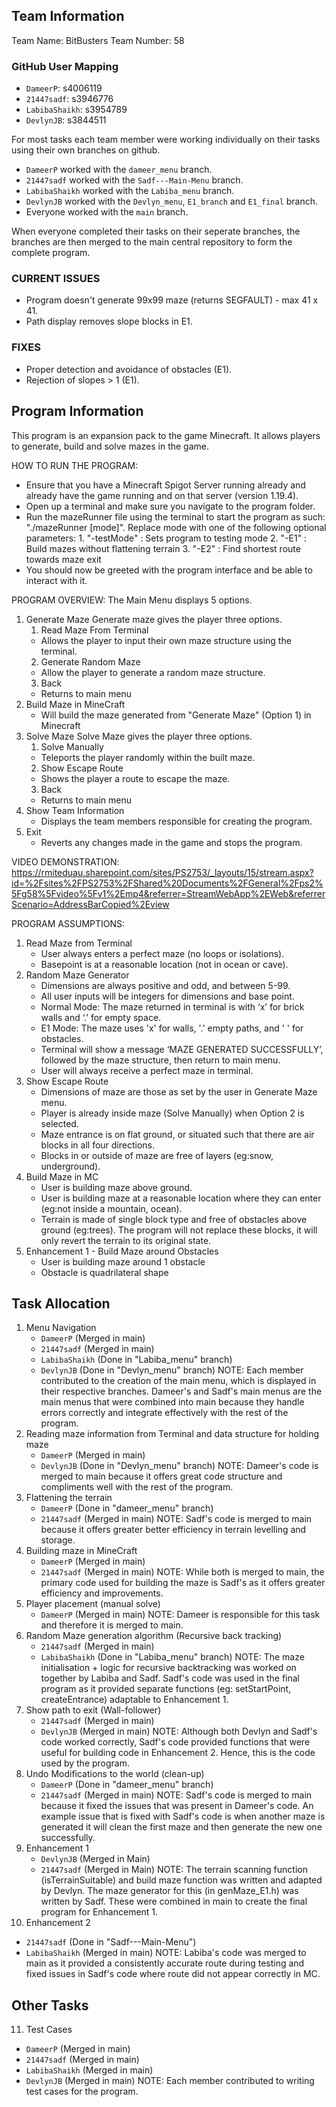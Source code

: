 ## Team Information
Team Name: BitBusters
Team Number: 58

### GitHub User Mapping
- `DameerP`: s4006119
- `21447sadf`: s3946776
- `LabibaShaikh`: s3954789
- `DevlynJB`: s3844511

For most tasks each team member were working individually on their tasks using their own branches on github.
- `DameerP` worked with the `dameer_menu` branch.
- `21447sadf` worked with the `Sadf---Main-Menu` branch.
- `LabibaShaikh` worked with the `Labiba_menu` branch.
- `DevlynJB` worked with the `Devlyn_menu`, `E1_branch` and `E1_final` branch.
- Everyone worked with the `main` branch.

When everyone completed their tasks on their seperate branches, the branches are then merged to the main central repository 
to form the complete program.

### CURRENT ISSUES
   - Program doesn't generate 99x99 maze (returns SEGFAULT) - max 41 x 41.
   - Path display removes slope blocks in E1.

### FIXES
   - Proper detection and avoidance of obstacles (E1).
   - Rejection of slopes > 1 (E1).

## Program Information
This program is an expansion pack to the game Minecraft. 
It allows players to generate, build and solve mazes in the game.

HOW TO RUN THE PROGRAM:
- Ensure that you have a Minecraft Spigot Server running already and already have the game running and on that server (version 1.19.4).
- Open up a terminal and make sure you navigate to the program folder.
- Run the mazeRunner file using the terminal to start the program as such: "./mazeRunner [mode]". Replace mode with one of the following optional parameters:
      1. "-testMode" : Sets program to testing mode
      2. "-E1"       : Build mazes without flattening terrain
      3. "-E2"       : Find shortest route towards maze exit 
- You should now be greeted with the program interface and be able to interact with it.

PROGRAM OVERVIEW:
The Main Menu displays 5 options.
1. Generate Maze
   Generate maze gives the player three options.
   1. Read Maze From Terminal
   - Allows the player to input their own maze structure using the terminal.
   2. Generate Random Maze
   - Allow the player to generate a random maze structure.
   3. Back
   - Returns to main menu
2. Build Maze in MineCraft
   - Will build the maze generated from "Generate Maze" (Option 1) in Minecraft
3. Solve Maze
   Solve Maze gives the player three options.
   1. Solve Manually
   - Teleports the player randomly within the built maze.
   2. Show Escape Route
   - Shows the player a route to escape the maze.
   3. Back
   - Returns to main menu
4. Show Team Information
   - Displays the team members responsible for creating the program.
5. Exit
   - Reverts any changes made in the game and stops the program.

VIDEO DEMONSTRATION:
https://rmiteduau.sharepoint.com/sites/PS2753/_layouts/15/stream.aspx?id=%2Fsites%2FPS2753%2FShared%20Documents%2FGeneral%2Fps2%5Fg58%5Fvideo%5Fv1%2Emp4&referrer=StreamWebApp%2EWeb&referrerScenario=AddressBarCopied%2Eview 

PROGRAM ASSUMPTIONS:
1. Read Maze from Terminal
   - User always enters a perfect maze (no loops or isolations).
   - Basepoint is at a reasonable location (not in ocean or cave).
2. Random Maze Generator
   -	Dimensions are always positive and odd, and between 5-99.
   -	All user inputs will be integers for dimensions and base point.
   -	Normal Mode: The maze returned in terminal is with ‘x’ for brick walls and ‘.’ for empty space.
   - E1 Mode: The maze uses 'x' for walls, '.' empty paths, and ' ' for obstacles.
   -	Terminal will show a message ‘MAZE GENERATED SUCCESSFULLY’, followed by the maze structure, then return to main menu.
   -	User will always receive a perfect maze in terminal.
3. Show Escape Route 
   -	Dimensions of maze are those as set by the user in Generate Maze menu.
   -	Player is already inside maze (Solve Manually) when Option 2 is selected.
   -	Maze entrance is on flat ground, or situated such that there are air blocks in all four directions. 
   -	Blocks in or outside of maze are free of layers (eg:snow, underground).
4. Build Maze in MC
   -	User is building maze above ground.
   -	User is building maze at a reasonable location where they can enter (eg:not inside a mountain, ocean).
   -	Terrain is made of single block type and free of obstacles above ground (eg:trees). The program will not replace these blocks, it will only revert the terrain to its original state.
5. Enhancement 1 - Build Maze around Obstacles
   - User is building maze around 1 obstacle
   - Obstacle is quadrilateral shape


## Task Allocation
1. Menu Navigation
   - `DameerP` (Merged in main)
   - `21447sadf` (Merged in main)
   - `LabibaShaikh` (Done in "Labiba_menu" branch)
   - `DevlynJB` (Done in "Devlyn_menu" branch)
NOTE: Each member contributed to the creation of the main menu, which is displayed in their respective branches.
Dameer's and Sadf's main menus are the main menus that were combined into main because they handle errors correctly and integrate effectively with the rest of the program.
2. Reading maze information from Terminal and data structure for holding maze
   - `DameerP` (Merged in main)
   - `DevlynJB` (Done in "Devlyn_menu" branch)
NOTE: Dameer's code is merged to main because it offers great code structure and compliments well with the rest of the program.
3. Flattening the terrain
   - `DameerP` (Done in "dameer_menu" branch)
   - `21447sadf` (Merged in main)
NOTE: Sadf's code is merged to main because it offers greater better efficiency in terrain levelling and storage.
4. Building maze in MineCraft
   - `DameerP` (Merged in main)
   - `21447sadf` (Merged in main)
NOTE: While both is merged to main, the primary code used for building the maze is Sadf's as it offers greater efficiency and improvements.
5. Player placement (manual solve)
   - `DameerP` (Merged in main)
NOTE: Dameer is responsible for this task and therefore it is merged to main.
6. Random Maze generation algorithm (Recursive back tracking)
   - `21447sadf` (Merged in main)
   - `LabibaShaikh` (Done in "Labiba_menu" branch)
NOTE: The maze initialisation + logic for recursive backtracking was worked on together by Labiba and Sadf. Sadf's code was used in the final program as it provided separate functions (eg: setStartPoint, createEntrance) adaptable to Enhancement 1.
7. Show path to exit (Wall-follower)
   - `21447sadf` (Merged in main)
   - `DevlynJB` (Merged in main)
NOTE: Although both Devlyn and Sadf's code worked correctly, Sadf's code provided functions that were useful for building code in Enhancement 2. Hence, this is the code used by the program.
8. Undo Modifications to the world (clean-up)
   - `DameerP` (Done in "dameer_menu" branch)
   - `21447sadf` (Merged in main)
NOTE: Sadf's code is merged to main because it fixed the issues that was present in Dameer's code. 
An example issue that is fixed with Sadf's code is when another maze is generated it will clean the first maze and then generate the new one successfully.
9. Enhancement 1
   - `DevlynJB` (Merged in Main)
   - `21447sadf` (Merged in Main)
NOTE: The terrain scanning function (isTerrainSuitable) and build maze function was written and adapted by Devlyn. The maze generator for this (in genMaze_E1.h) was written by Sadf. These were combined in main to create the final program for Enhancement 1.
10. Enhancement 2
   - `21447sadf` (Done in "Sadf---Main-Menu")
   - `LabibaShaikh` (Merged in main)
NOTE: Labiba's code was merged to main as it provided a consistently accurate route during testing and fixed issues in Sadf's code where route did not appear correctly in MC.

## Other Tasks
11. Test Cases
   - `DameerP` (Merged in main)
   - `21447sadf` (Merged in main)
   - `LabibaShaikh` (Merged in main)
   - `DevlynJB` (Merged in main)
NOTE: Each member contributed to writing test cases for the program.